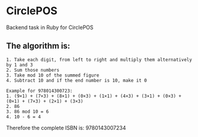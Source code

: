 # CirclePOS
Backend task in Ruby for CirclePOS

## The algorithm is:
    1. Take each digit, from left to right and multiply them alternatively by 1 and 3
    2. Sum those numbers
    3. Take mod 10 of the summed figure
    4. Subtract 10 and if the end number is 10, make it 0

    Example for 978014300723:
    1. (9×1) + (7×3) + (8×1) + (0×3) + (1×1) + (4×3) + (3×1) + (0×3) + (0×1) + (7×3) + (2×1) + (3×3)
    2. 86
    3. 86 mod 10 = 6
    4. 10 - 6 = 4
Therefore the complete ISBN is: 9780143007234
